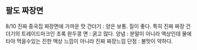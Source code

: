 ## 팔도 짜장면
8/10
진짜 중국집 짜장면에 가까운 맛
건더기 : 양은 보통. 질이 좋다. 특히 진짜 짜장 건더기의 트레이드마크인 초록 완두콩
면 : 굵고 많다.
양념 : 분말이 아니라 액상인데 물에타야 먹을수있는 진한 액상 느낌이 아니라 진짜 짜장느낌
단점 : 불맛이 약하다.
